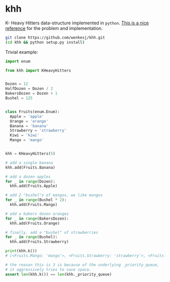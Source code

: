# khh
K- Heavy Hitters data-structure implemented in `python`. [This is a nice reference](http://theory.stanford.edu/~tim/s17/l/l2.pdf) for the problem and implementation.

```sh
git clone https://github.com/wenkesj/khh.git
(cd khh && python setup.py install)
```

Trivial example:

```python
import enum

from khh import KHeavyHitters


Dozen = 12
HalfDozen = Dozen / 2
BakersDozen = Dozen + 1
Bushel = 125


class Fruits(enum.Enum):
  Apple = 'apple'
  Orange = 'orange'
  Banana = 'banana'
  Strawberry = 'strawberry'
  Kiwi = 'kiwi'
  Mango = 'mango'


khh = KHeavyHitters(5)

# add a single banana
khh.add(Fruits.Banana)

# add a dozen apples
for _ in range(Dozen):
  khh.add(Fruits.Apple)

# add 2 "bushel"s of mangos, we like mangos
for _ in range(Bushel * 2):
  khh.add(Fruits.Mango)

# add a bakers dozen oranges
for _ in range(BakersDozen):
  khh.add(Fruits.Orange)

# finally, add a "bushel" of strawberries
for _ in range(Bushel):
  khh.add(Fruits.Strawberry)

print(khh.k())
# [<Fruits.Mango: 'mango'>, <Fruits.Strawberry: 'strawberry'>, <Fruits.Orange: 'orange'>]

# the reason this is 3 is because of the underlying _priority_queue,
# it aggressively tries to save space.
assert len(khh.k()) == len(khh._priority_queue)

```
